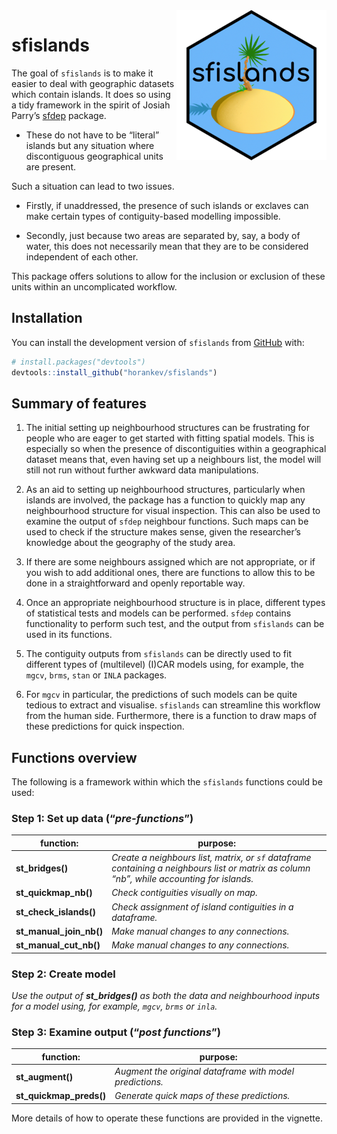 
<!-- README.md is generated from README.Rmd. Please edit that file -->

<img src="man/figures/logo.png" align="right" height="240"/>

# sfislands

<!-- badges: start -->
<!-- badges: end -->

The goal of `sfislands` is to make it easier to deal with geographic
datasets which contain islands. It does so using a tidy framework in the
spirit of Josiah Parry’s [sfdep](https://sfdep.josiahparry.com/)
package.

- These do not have to be “literal” islands but any situation where
  discontiguous geographical units are present.

Such a situation can lead to two issues.

- Firstly, if unaddressed, the presence of such islands or exclaves can
  make certain types of contiguity-based modelling impossible.

- Secondly, just because two areas are separated by, say, a body of
  water, this does not necessarily mean that they are to be considered
  independent of each other.

This package offers solutions to allow for the inclusion or exclusion of
these units within an uncomplicated workflow.

## Installation

You can install the development version of `sfislands` from
[GitHub](https://github.com/horankev/sfislands) with:

``` r
# install.packages("devtools")
devtools::install_github("horankev/sfislands")
```

## Summary of features

1.  The initial setting up neighbourhood structures can be frustrating
    for people who are eager to get started with fitting spatial models.
    This is especially so when the presence of discontiguities within a
    geographical dataset means that, even having set up a neighbours
    list, the model will still not run without further awkward data
    manipulations.

2.  As an aid to setting up neighbourhood structures, particularly when
    islands are involved, the package has a function to quickly map any
    neighbourhood structure for visual inspection. This can also be used
    to examine the output of `sfdep` neighbour functions. Such maps can
    be used to check if the structure makes sense, given the
    researcher’s knowledge about the geography of the study area.

3.  If there are some neighbours assigned which are not appropriate, or
    if you wish to add additional ones, there are functions to allow
    this to be done in a straightforward and openly reportable way.

4.  Once an appropriate neighbourhood structure is in place, different
    types of statistical tests and models can be performed. `sfdep`
    contains functionality to perform such test, and the output from
    `sfislands` can be used in its functions.

5.  The contiguity outputs from `sfislands` can be directly used to fit
    different types of (multilevel) (I)CAR models using, for example,
    the `mgcv`, `brms`, `stan` or `INLA` packages.

6.  For `mgcv` in particular, the predictions of such models can be
    quite tedious to extract and visualise. `sfislands` can streamline
    this workflow from the human side. Furthermore, there is a function
    to draw maps of these predictions for quick inspection.

## Functions overview

The following is a framework within which the `sfislands` functions
could be used:

### Step 1: Set up data (“*pre-functions*”)

| function:               | purpose:                                                                                                                                   |
|-------------------------|--------------------------------------------------------------------------------------------------------------------------------------------|
| **st_bridges()**        | *Create a neighbours list, matrix, or `sf` dataframe containing a neighbours list or matrix as column “nb”, while accounting for islands.* |
| **st_quickmap_nb()**    | *Check contiguities visually on map.*                                                                                                      |
| **st_check_islands()**  | *Check assignment of island contiguities in a dataframe.*                                                                                  |
| **st_manual_join_nb()** | *Make manual changes to any connections.*                                                                                                  |
| **st_manual_cut_nb()**  | *Make manual changes to any connections.*                                                                                                  |

### Step 2: Create model

*Use the output of **st_bridges()** as both the data and neighbourhood
inputs for a model using, for example, `mgcv`, `brms` or `inla`.*

### Step 3: Examine output (“*post functions*”)

| function:               | purpose:                                                 |
|-------------------------|----------------------------------------------------------|
| **st_augment()**        | *Augment the original dataframe with model predictions.* |
| **st_quickmap_preds()** | *Generate quick maps of these predictions.*              |

More details of how to operate these functions are provided in the
vignette.
